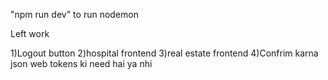 "npm run dev" to run nodemon

Left work

1)Logout button
2)hospital frontend
3)real estate frontend
4)Confrim karna json web tokens ki need hai ya nhi
